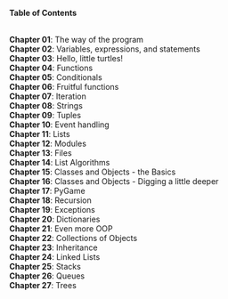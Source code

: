 **Table of Contents**

<br />**Chapter 01**: The way of the program
<br />**Chapter 02**: Variables, expressions, and statements
<br />**Chapter 03**: Hello, little turtles!
<br />**Chapter 04**: Functions
<br />**Chapter 05**: Conditionals
<br />**Chapter 06**: Fruitful functions
<br />**Chapter 07**: Iteration
<br />**Chapter 08**: Strings
<br />**Chapter 09**: Tuples
<br />**Chapter 10**:  Event handling
<br />**Chapter 11**:  Lists
<br />**Chapter 12**:  Modules
<br />**Chapter 13**:  Files
<br />**Chapter 14**:  List Algorithms
<br />**Chapter 15**:  Classes and Objects - the Basics
<br />**Chapter 16**:  Classes and Objects - Digging a little deeper
<br />**Chapter 17**:  PyGame
<br />**Chapter 18**:  Recursion
<br />**Chapter 19**:  Exceptions
<br />**Chapter 20**:  Dictionaries
<br />**Chapter 21**:  Even more OOP
<br />**Chapter 22**:  Collections of Objects
<br />**Chapter 23**:  Inheritance
<br />**Chapter 24**:  Linked Lists
<br />**Chapter 25**:  Stacks
<br />**Chapter 26**:  Queues
<br />**Chapter 27**:  Trees
